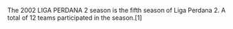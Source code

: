 The 2002 LIGA PERDANA 2 season is the fifth season of Liga Perdana 2. A total of 12 teams participated in the season.[1]

